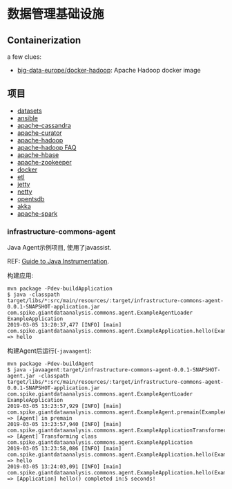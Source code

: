 # 数据管理基础设施

## Containerization

a few clues:

- [big-data-europe/docker-hadoop](https://github.com/big-data-europe/docker-hadoop): Apache Hadoop docker image

## 项目

+ [datasets](datasets/README.md)
+ [ansible](ansible/README.md)
+ [apache-cassandra](apache-cassandra/README.md)
+ [apache-curator](apache-curator/README.md)
+ [apache-hadoop](apache-hadoop/README.md)
+ [apache-hadoop FAQ](apache-hadoop/documents/faq.md)
+ [apache-hbase](apache-hbase/README.md)
+ [apache-zookeeper](apache-zookeeper/README.md)
+ [docker](docker/README.md)
+ [etl](etl/README.md)
+ [jetty](jetty/README.md)
+ [netty](netty/README.md)
+ [opentsdb](opentsdb/README.md)
+ [akka](akka/README.md)
+ [apache-spark](apache-spark/README.md)

### infrastructure-commons-agent

Java Agent示例项目, 使用了javassist.

REF: [Guide to Java Instrumentation](https://www.baeldung.com/java-instrumentation).


构建应用:
```
mvn package -Pdev-buildApplication
$ java -classpath target/libs/*:src/main/resources/:target/infrastructure-commons-agent-0.0.1-SNAPSHOT-application.jar com.spike.giantdataanalysis.commons.agent.ExampleAgentLoader ExampleApplication
2019-03-05 13:20:37,477 [INFO] [main] com.spike.giantdataanalysis.commons.agent.ExampleApplication.hello(ExampleApplication.java:13) => hello
```

构建Agent后运行(`-javaagent`):
```
mvn package -Pdev-buildAgent
$ java -javaagent:target/infrastructure-commons-agent-0.0.1-SNAPSHOT-agent.jar -classpath target/libs/*:src/main/resources/:target/infrastructure-commons-agent-0.0.1-SNAPSHOT-application.jar com.spike.giantdataanalysis.commons.agent.ExampleAgentLoader ExampleApplication
2019-03-05 13:23:57,929 [INFO] [main] com.spike.giantdataanalysis.commons.agent.ExampleAgent.premain(ExampleAgent.java:16) => [Agent] in premain
2019-03-05 13:23:57,940 [INFO] [main] com.spike.giantdataanalysis.commons.agent.ExampleApplicationTransformer.transform(ExampleApplicationTransformer.java:44) => [Agent] Transforming class com.spike.giantdataanalysis.commons.agent.ExampleApplication
2019-03-05 13:23:58,086 [INFO] [main] com.spike.giantdataanalysis.commons.agent.ExampleApplication.hello(ExampleApplication.java:13) => hello
2019-03-05 13:24:03,091 [INFO] [main] com.spike.giantdataanalysis.commons.agent.ExampleApplication.hello(ExampleApplication.java:19) => [Application] hello() completed in:5 seconds!
```
